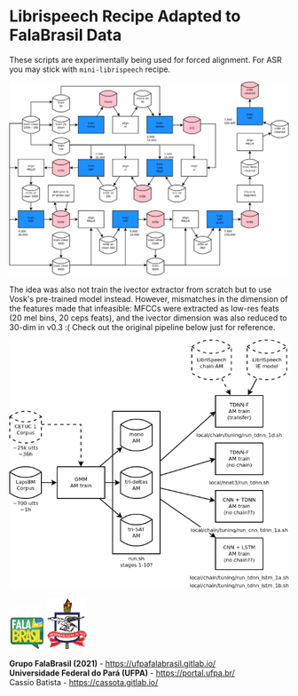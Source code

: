 # Librispeech Recipe Adapted to FalaBrasil Data

These scripts are experimentally being used for forced alignment. For ASR you
may stick with `mini-librispeech` recipe.

![](doc/gmm_pipeline.png)

The idea was also not train the ivector extractor from scratch but to use 
Vosk's pre-trained model instead. However, mismatches in the dimension of the
features made that infeasible: MFCCs were extracted as low-res feats 
(20 mel bins, 20 ceps feats), and the ivector dimension was also reduced to 
30-dim in v0.3 :( 
Check out the original pipeline below just for reference.

![](doc/sim_patl.png)


[![FalaBrasil](../doc/logo_fb_github_footer.png)](https://ufpafalabrasil.gitlab.io/ "Visite o site do Grupo FalaBrasil") [![UFPA](../doc/logo_ufpa_github_footer.png)](https://portal.ufpa.br/ "Visite o site da UFPA")

__Grupo FalaBrasil (2021)__ - https://ufpafalabrasil.gitlab.io/      
__Universidade Federal do Pará (UFPA)__ - https://portal.ufpa.br/     
Cassio Batista - https://cassota.gitlab.io/    
